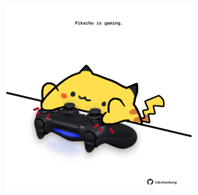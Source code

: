 <!-- built at 14/05/2025, 05:00:44 UTC -->
<p align="center">
  <img width="500" height="500" src="./ReadmeImage.svg">
</p>
